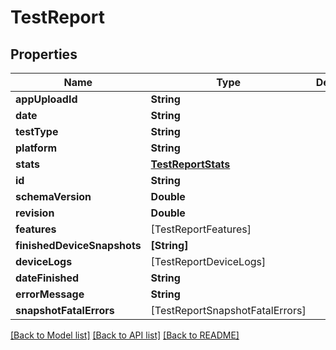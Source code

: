 # TestReport

## Properties
Name | Type | Description | Notes
------------ | ------------- | ------------- | -------------
**appUploadId** | **String** |  | 
**date** | **String** |  | 
**testType** | **String** |  | 
**platform** | **String** |  | 
**stats** | [**TestReportStats**](TestReportStats.md) |  | 
**id** | **String** |  | 
**schemaVersion** | **Double** |  | 
**revision** | **Double** |  | 
**features** | [TestReportFeatures] |  | 
**finishedDeviceSnapshots** | **[String]** |  | 
**deviceLogs** | [TestReportDeviceLogs] |  | 
**dateFinished** | **String** |  | 
**errorMessage** | **String** |  | [optional] 
**snapshotFatalErrors** | [TestReportSnapshotFatalErrors] |  | [optional] 

[[Back to Model list]](../README.md#documentation-for-models) [[Back to API list]](../README.md#documentation-for-api-endpoints) [[Back to README]](../README.md)


